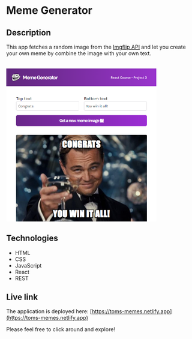 # Meme Generator

## Description
This app fetches a random image from the [Imgflip API](https://imgflip.com/api) and let you create your own meme by combine the image with your own text.

<br/>
<img src="screenshot.png" alt="Screenshot of website." width="400px"/>

## Technologies
- HTML
- CSS
- JavaScript
- React
- REST

## Live link
The application is deployed here:
[https://toms-memes.netlify.app](https://toms-memes.netlify.app)

Please feel free to click around and explore!
